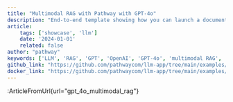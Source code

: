 ```yaml
---
title: "Multimodal RAG with Pathway with GPT-4o"
description: "End-to-end template showing how you can launch a document processing pipeline that utilizes GPT-4o in the parsing stage."
article:
    tags: ['showcase', 'llm']
    date: '2024-01-01'
    related: false
author: "pathway"
keywords: ['LLM', 'RAG', 'GPT', 'OpenAI', 'GPT-4o', 'multimodal RAG', 'unstructured', 'docker']
github_link: "https://github.com/pathwaycom/llm-app/tree/main/examples/pipelines/gpt_4o_multimodal_rag"
docker_link: "https://github.com/pathwaycom/llm-app/tree/main/examples/pipelines/gpt_4o_multimodal_rag"
---
```


:ArticleFromUrl{url="gpt_4o_multimodal_rag"}
